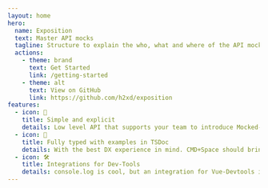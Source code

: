 ```yaml
---
layout: home
hero:
  name: Exposition
  text: Master API mocks
  tagline: Structure to explain the who, what and where of the API mocking process
  actions:
    - theme: brand
      text: Get Started
      link: /getting-started
    - theme: alt
      text: View on GitHub
      link: https://github.com/h2xd/exposition
features:
  - icon: 💖
    title: Simple and explicit
    details: Low level API that supports your team to introduce Mocked-Requests, to ensure the best quality for the application that you are building.
  - icon: 💎
    title: Fully typed with examples in TSDoc
    details: With the best DX experience in mind. CMD+Space should bring you to the result, with an extended documentation.
  - icon: 🛠️
    title: Integrations for Dev-Tools
    details: console.log is cool, but an integration for Vue-Devtools is even better!
---
```

